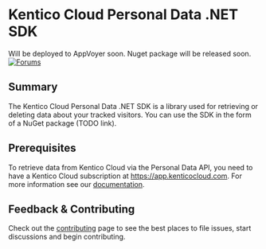 # Kentico Cloud Personal Data .NET SDK

Will be deployed to AppVoyer soon.
Nuget package will be released soon.
[![Forums](https://img.shields.io/badge/chat-on%20forums-orange.svg)](https://forums.kenticocloud.com)

## Summary

The Kentico Cloud Personal Data .NET SDK is a library used for retrieving or deleting data about your tracked visitors. You can use the SDK in the form of a NuGet package (TODO link).

## Prerequisites

To retrieve data from Kentico Cloud via the Personal Data API, you need to have a Kentico Cloud subscription at <https://app.kenticocloud.com>. For more information see our [documentation](http://help.kenticocloud.com/).

## Feedback & Contributing
Check out the [contributing](https://github.com/Kentico/personal-data-sdk-net/blob/master/CONTRIBUTING.md) page to see the best places to file issues, start discussions and begin contributing.
